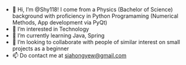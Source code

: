 - 👋 Hi, I’m @Shy118! I come from a Physics (Bachelor of Science) background with proficiency in Python Programaming (Numerical Methods, App development via PyQt)
- 👀 I’m interested in Technology
- 🌱 I’m currently learning Java, Spring
- 💞️ I’m looking to collaborate with people of similar interest on small projects as a beginner
- 📫 Do contact me at siahongyew@gmail.com
